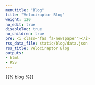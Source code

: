 ```yaml
---
menutitle: "Blog"
title: "Velociraptor Blog"
weight: 120
no_edit: true
disableToc: true
no_children: true
pre: <i class="fas fa-newspaper"></i>
rss_data_file: static/blog/data.json
rss_title: Velociraptor Blog
outputs:
- html
- RSS
---
```


{{% blog %}}
